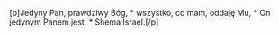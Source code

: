 [p]Jedyny Pan, prawdziwy Bóg, * wszystko, co mam, oddaję Mu, * On jedynym Panem jest, * Shema Israel.[/p]
